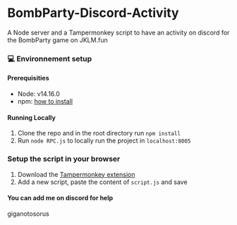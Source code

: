 # BombParty-Discord-Activity
A Node server and a Tampermonkey script to have an activity on discord for the BombParty game on JKLM.fun

### 💻 Environnement setup

#### Prerequisities
- Node: v14.16.0
- npm: [how to install](https://docs.npmjs.com/downloading-and-installing-node-js-and-npm)

#### Running Locally
1. Clone the repo and in the root directory run `npm install`
2. Run `node RPC.js` to locally run the project in `localhost:8005`

### Setup the script in your browser
1. Download the [Tampermonkey extension](https://www.tampermonkey.net)
2. Add a new script, paste the content of `script.js` and save


#### You can add me on discord for help
giganotosorus